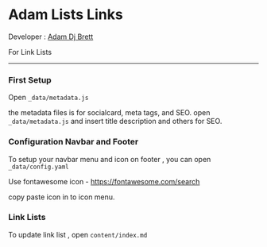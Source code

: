 # Adam Lists Links

Developer : [Adam Dj Brett](https://adamdjbrett.com)

For Link Lists

------

### First Setup

Open `_data/metadata.js`

the metadata files is for socialcard, meta tags, and SEO. open `_data/metadata.js` and insert title description and others for SEO.

### Configuration Navbar and Footer

To setup your navbar menu and icon on footer , you can open `_data/config.yaml`

Use fontawesome icon - https://fontawesome.com/search

copy paste icon in to icon menu.

### Link Lists

To update link list , open `content/index.md`


